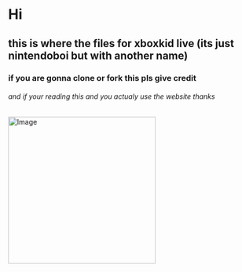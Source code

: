 # Hi
## this is where the files for xboxkid live (its just nintendoboi but with another name)
### if you are gonna clone or fork this pls give credit
###### and if your reading this and you actualy use the website thanks

<img src="https://ih1.redbubble.net/image.4966312240.9993/flat,750x,075,f-pad,750x1000,f8f8f8.webp" alt="Image" width="300"/>
